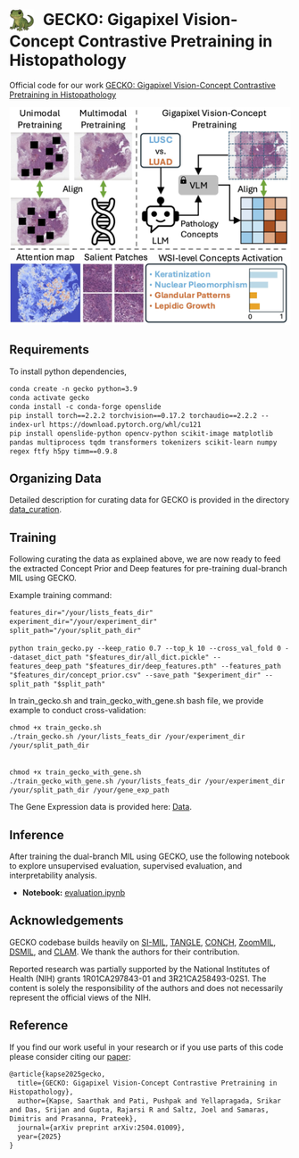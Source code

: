 

<h1>
  <img src="gecko.png" alt="Gecko Icon" style="height:40px; vertical-align:middle; margin-right:10px; background-color: transparent;">
  GECKO: Gigapixel Vision-Concept Contrastive Pretraining in Histopathology
</h1>


Official code for our work [GECKO: Gigapixel Vision-Concept Contrastive Pretraining in Histopathology](https://arxiv.org/abs/2504.01009)

![teaser figure](./teaser.jpg)
## Requirements
To install python dependencies, 

```
conda create -n gecko python=3.9
conda activate gecko
conda install -c conda-forge openslide
pip install torch==2.2.2 torchvision==0.17.2 torchaudio==2.2.2 --index-url https://download.pytorch.org/whl/cu121
pip install openslide-python opencv-python scikit-image matplotlib pandas multiprocess tqdm transformers tokenizers scikit-learn numpy regex ftfy h5py timm==0.9.8

```

## Organizing Data

Detailed description for curating data for GECKO is provided in the directory [data_curation](https://github.com/bmi-imaginelab/GECKO/tree/main/data_curation). 


## Training

Following curating the data as explained above, we are now ready to feed the extracted Concept Prior and Deep features for pre-training dual-branch MIL using GECKO. 

Example training command:

```
features_dir="/your/lists_feats_dir"
experiment_dir="/your/experiment_dir"
split_path="/your/split_path_dir"

python train_gecko.py --keep_ratio 0.7 --top_k 10 --cross_val_fold 0 --dataset_dict_path "$features_dir/all_dict.pickle" --features_deep_path "$features_dir/deep_features.pth" --features_path "$features_dir/concept_prior.csv" --save_path "$experiment_dir" --split_path "$split_path" 
```

In train_gecko.sh and train_gecko_with_gene.sh bash file, we provide example to conduct cross-validation:

```
chmod +x train_gecko.sh
./train_gecko.sh /your/lists_feats_dir /your/experiment_dir /your/split_path_dir


chmod +x train_gecko_with_gene.sh
./train_gecko_with_gene.sh /your/lists_feats_dir /your/experiment_dir /your/split_path_dir /your/gene_exp_path
```

The Gene Expression data is provided here: [Data](https://drive.google.com/drive/folders/1AUcj53wuycHowVMFhPcZuYvw6GaXwfsr?usp=drive_link).

## Inference

After training the dual-branch MIL using GECKO, use the following notebook to explore unsupervised evaluation, supervised evaluation, and interpretability analysis. 

* **Notebook:** [evaluation.ipynb](./evaluation.ipynb)


## Acknowledgements

GECKO codebase builds heavily on [SI-MIL](https://github.com/bmi-imaginelab/SI-MIL), [TANGLE](https://github.com/mahmoodlab/TANGLE), [CONCH](https://github.com/mahmoodlab/CONCH), [ZoomMIL](https://github.com/histocartography/zoommil), [DSMIL](https://github.com/binli123/dsmil-wsi), and [CLAM](https://github.com/mahmoodlab/CLAM). We thank the authors for their contribution.

Reported research was partially supported by the National Institutes of Health (NIH) grants 1R01CA297843-01 and 3R21CA258493-02S1. The content is solely the responsibility of the authors and does not necessarily represent the official views of the NIH. 

## Reference

If you find our work useful in your research or if you use parts of this code please consider citing our [paper](https://arxiv.org/abs/2504.01009):

```
@article{kapse2025gecko,
  title={GECKO: Gigapixel Vision-Concept Contrastive Pretraining in Histopathology},
  author={Kapse, Saarthak and Pati, Pushpak and Yellapragada, Srikar and Das, Srijan and Gupta, Rajarsi R and Saltz, Joel and Samaras, Dimitris and Prasanna, Prateek},
  journal={arXiv preprint arXiv:2504.01009},
  year={2025}
}
```
